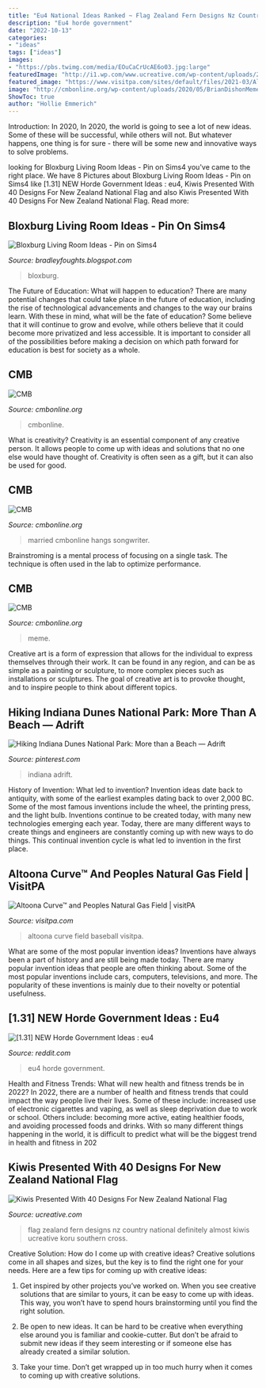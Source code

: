 ```yaml
---
title: "Eu4 National Ideas Ranked ~ Flag Zealand Fern Designs Nz Country National Definitely Almost Kiwis Ucreative Koru Southern Cross"
description: "Eu4 horde government"
date: "2022-10-13"
categories:
- "ideas"
tags: ["ideas"]
images:
- "https://pbs.twimg.com/media/EOuCaCrUcAE6o03.jpg:large"
featuredImage: "http://i1.wp.com/www.ucreative.com/wp-content/uploads/2015/08/30754-nz-flag-final114.jpg"
featured_image: "https://www.visitpa.com/sites/default/files/2021-03/Altoona-Curve-Baseball.jpg"
image: "http://cmbonline.org/wp-content/uploads/2020/05/BrianDishonMeme.png.tiff"
ShowToc: true
author: "Hollie Emmerich"
---
```



Introduction: In 2020,
In 2020, the world is going to see a lot of new ideas. Some of these will be successful, while others will not. But whatever happens, one thing is for sure - there will be some new and innovative ways to solve problems.

	

		
looking for Bloxburg Living Room Ideas - Pin on Sims4 you've came to the right place. We have 8 Pictures about Bloxburg Living Room Ideas - Pin on Sims4 like [1.31] NEW Horde Government Ideas : eu4, Kiwis Presented With 40 Designs For New Zealand National Flag and also Kiwis Presented With 40 Designs For New Zealand National Flag. Read more:
		
    
## Bloxburg Living Room Ideas - Pin On Sims4

<img loading=lazy src="https://pbs.twimg.com/media/EOuCaCrUcAE6o03.jpg:large" onerror="this.onerror=null;this.src='https://tse2.mm.bing.net/th?id=OIP.ZdqNd4aHkbkNjGYltcNDqwHaEK&amp;pid=15.1';" alt="Bloxburg Living Room Ideas - Pin on Sims4">

_Source: bradleyfoughts.blogspot.com_

>bloxburg. 

	

The Future of Education: What will happen to education?
There are many potential changes that could take place in the future of education, including the rise of technological advancements and changes to the way our brains learn. With these in mind, what will be the fate of education? Some believe that it will continue to grow and evolve, while others believe that it could become more privatized and less accessible. It is important to consider all of the possibilities before making a decision on which path forward for education is best for society as a whole.

    
## CMB

<img loading=lazy src="http://cmbonline.org/wp-content/uploads/2020/04/10953-Easter-Service_1024X768.jpg" onerror="this.onerror=null;this.src='https://tse4.mm.bing.net/th?id=OIP.BVgu0zuGoEJuQ6q3p_0zLQHaFj&amp;pid=15.1';" alt="CMB">

_Source: cmbonline.org_

>cmbonline. 

	

What is creativity?
Creativity is an essential component of any creative person. It allows people to come up with ideas and solutions that no one else would have thought of. Creativity is often seen as a gift, but it can also be used for good.

    
## CMB

<img loading=lazy src="http://cmbonline.org/wp-content/uploads/2020/03/Screen-Shot-2020-03-30-at-7.46.23-PM.png" onerror="this.onerror=null;this.src='https://tse2.mm.bing.net/th?id=OIP.y--BVut_y8-xwWsM1sk4ZgHaJ8&amp;pid=15.1';" alt="CMB">

_Source: cmbonline.org_

>married cmbonline hangs songwriter. 

	

Brainstroming is a mental process of focusing on a single task. The technique is often used in the lab to optimize performance.

    
## CMB

<img loading=lazy src="http://cmbonline.org/wp-content/uploads/2020/05/BrianDishonMeme.png.tiff" onerror="this.onerror=null;this.src='https://tse3.mm.bing.net/th?id=OIP.EbI7sYgkJfqllrIo_ovhUwAAAA&amp;pid=15.1';" alt="CMB">

_Source: cmbonline.org_

>meme. 

	

Creative art is a form of expression that allows for the individual to express themselves through their work. It can be found in any region, and can be as simple as a painting or sculpture, to more complex pieces such as installations or sculptures. The goal of creative art is to provoke thought, and to inspire people to think about different topics.

    
## Hiking Indiana Dunes National Park: More Than A Beach — Adrift

<img loading=lazy src="https://i.pinimg.com/736x/c1/32/ce/c132ce8e3c1f815ec3f47829fcd5e49b.jpg" onerror="this.onerror=null;this.src='https://tse2.mm.bing.net/th?id=OIP.HGrjbYTwufo-ZVMMEXrf2gHaJi&amp;pid=15.1';" alt="Hiking Indiana Dunes National Park: More than a Beach — Adrift">

_Source: pinterest.com_

>indiana adrift. 

	

History of Invention: What led to invention?
Invention ideas date back to antiquity, with some of the earliest examples dating back to over 2,000 BC. Some of the most famous inventions include the wheel, the printing press, and the light bulb. Inventions continue to be created today, with many new technologies emerging each year. Today, there are many different ways to create things and engineers are constantly coming up with new ways to do things. This continual invention cycle is what led to invention in the first place.

    
## Altoona Curve™ And Peoples Natural Gas Field | VisitPA

<img loading=lazy src="https://www.visitpa.com/sites/default/files/2021-03/Altoona-Curve-Baseball.jpg" onerror="this.onerror=null;this.src='https://tse1.mm.bing.net/th?id=OIP.nwXjLEQo0oanMuW8sE1V5QHaEK&amp;pid=15.1';" alt="Altoona Curve™ and Peoples Natural Gas Field | visitPA">

_Source: visitpa.com_

>altoona curve field baseball visitpa. 

	

What are some of the most popular invention ideas?
Inventions have always been a part of history and are still being made today. There are many popular invention ideas that people are often thinking about. Some of the most popular inventions include cars, computers, televisions, and more. The popularity of these inventions is mainly due to their novelty or potential usefulness.

    
## [1.31] NEW Horde Government Ideas : Eu4

<img loading=lazy src="https://preview.redd.it/4xbprsk6mfp51.jpg?auto=webp&amp;s=76b4ca9435db734938e99a0dce4dd521881fad55" onerror="this.onerror=null;this.src='https://tse2.mm.bing.net/th?id=OIP.FJBkVc6q-GCfB5AjZo6XSAHaDx&amp;pid=15.1';" alt="[1.31] NEW Horde Government Ideas : eu4">

_Source: reddit.com_

>eu4 horde government. 

	

Health and Fitness Trends: What will new health and fitness trends be in 2022?
In 2022, there are a number of health and fitness trends that could impact the way people live their lives. Some of these include: increased use of electronic cigarettes and vaping, as well as sleep deprivation due to work or school. Others include: becoming more active, eating healthier foods, and avoiding processed foods and drinks. With so many different things happening in the world, it is difficult to predict what will be the biggest trend in health and fitness in 202
    
## Kiwis Presented With 40 Designs For New Zealand National Flag

<img loading=lazy src="http://i1.wp.com/www.ucreative.com/wp-content/uploads/2015/08/30754-nz-flag-final114.jpg" onerror="this.onerror=null;this.src='https://tse4.mm.bing.net/th?id=OIP.p925J21qYQfnksuRULiWkwHaDt&amp;pid=15.1';" alt="Kiwis Presented With 40 Designs For New Zealand National Flag">

_Source: ucreative.com_

>flag zealand fern designs nz country national definitely almost kiwis ucreative koru southern cross. 

	

Creative Solution: How do I come up with creative ideas?
Creative solutions come in all shapes and sizes, but the key is to find the right one for your needs. Here are a few tips for coming up with creative ideas:
1. Get inspired by other projects you’ve worked on. When you see creative solutions that are similar to yours, it can be easy to come up with ideas. This way, you won’t have to spend hours brainstorming until you find the right solution.

2. Be open to new ideas. It can be hard to be creative when everything else around you is familiar and cookie-cutter. But don’t be afraid to submit new ideas if they seem interesting or if someone else has already created a similar solution.

3. Take your time. Don’t get wrapped up in too much hurry when it comes to coming up with creative solutions.

